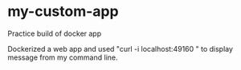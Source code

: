 # my-custom-app
Practice build of docker app

Dockerized a web app and used "curl -i localhost:49160 " to display message from my command line.

